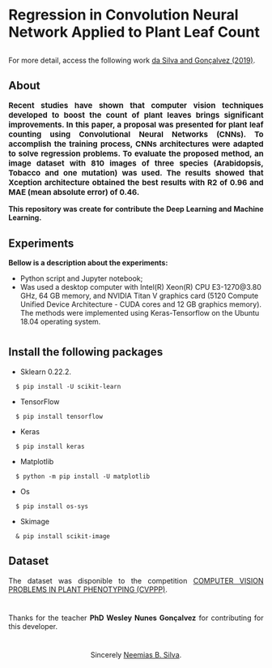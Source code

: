 # Regression in Convolution Neural Network Applied to Plant Leaf Count

## 

For more detail, access the following work [da Silva and Gonçalvez (2019)](https://doi.org/10.5753/wvc.2019.7627).

## About

<p align="justify"  style=font-size:15px><b>Recent studies have shown that computer vision techniques developed to boost the count of plant leaves brings significant improvements. In this paper, a proposal was presented for plant leaf counting using Convolutional Neural Networks (CNNs). To accomplish the training process, CNNs architectures were adapted to solve regression problems. To evaluate the proposed method, an image dataset with 810 images of three species (Arabidopsis, Tobacco and one mutation) was used. The results showed that Xception architecture obtained the best results with R2 of 0.96 and MAE (mean absolute error) of 0.46.</b>
</p>

<p align="justify" style=font-size:14><b>This repository was create for contribute the Deep Learning and Machine Learning.</b></p>

## Experiments
**Bellow is a description about the experiments:**
<ul> 
    <li> Python script and Jupyter notebook;
    <li> Was used a desktop computer with
Intel(R) Xeon(R) CPU E3-1270@3.80 GHz, 64 GB memory, and NVIDIA
Titan V graphics card (5120 Compute Unified Device Architecture -
CUDA cores and 12 GB graphics memory). The methods were implemented
using Keras-Tensorflow on the Ubuntu 18.04 operating
system.
</ul>

#

## Install the following packages

  * Sklearn 0.22.2.
  ```
    $ pip install -U scikit-learn
  ```
  * TensorFlow
  ```
    $ pip install tensorflow
  ```
  * Keras
  ```
    $ pip install keras
  ```
  * Matplotlib
  ```
    $ python -m pip install -U matplotlib
  ```
  * Os
  ```
    $ pip install os-sys
  ```
  * Skimage
  ```
    & pip install scikit-image
  ```


## Dataset

<p align="justify">The dataset was disponible to the competition <a href="https://www.plant-phenotyping.org/CVPPP2017-CFP">COMPUTER VISION PROBLEMS IN PLANT PHENOTYPING (CVPPP)</a>.</p>



#

<p align="justify">Thanks for the teacher <b>PhD Wesley Nunes Gonçalvez</b> for contributing for this developer.</p>

#

<p align="center">Sincerely <a href="https://github.com/neemiasbsilva"> Neemias B. Silva</a>.</p>
